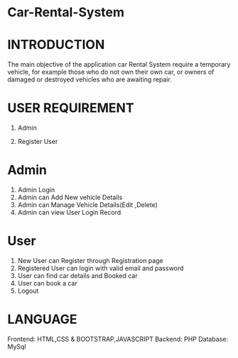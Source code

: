 # Car-Rental-System

# INTRODUCTION

The main objective of the application car Rental System require a temporary vehicle, for example those who do not own their own car, or owners of damaged or destroyed vehicles who are awaiting repair.

# USER REQUIREMENT
1) Admin 

2) Register User

# Admin 
1) Admin Login
2) Admin can Add New vehicle Details
3) Admin can Manage Vehicle Details(Edit ,Delete)
4) Admin can view User Login Record 

# User
1) New User can Register through Registration page
2) Registered User can login with valid email and password
3) User can find car details and Booked car
4) User can book a car
5) Logout

# LANGUAGE
Frontend: HTML,CSS & BOOTSTRAP,JAVASCRIPT
Backend: PHP
Database: MySql
